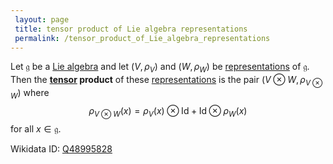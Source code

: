 ```yaml
---
 layout: page
 title: tensor product of Lie algebra representations
 permalink: /tensor_product_of_Lie_algebra_representations
---
```

Let $\mathfrak g$ be a [Lie algebra](https://defsmath.github.io/DefsMath/Lie_algebra) and let $(V,\rho_V)$ and $(W,\rho_W)$ be [representations](https://defsmath.github.io/DefsMath/Lie_algebra_representation) of $\mathfrak g$. Then the **[tensor](https://defsmath.github.io/DefsMath/tensor_product) product** of these [representations](https://defsmath.github.io/DefsMath/###########################representations) is the pair $(V\otimes W, \rho_{V\otimes W})$ where $$\rho_{V\otimes W}(x) = \rho_V(x) \otimes \text{Id} + \text{Id}\otimes \rho_W(x)$$ for all $x \in \mathfrak g$. 

Wikidata ID: [Q48995828](https://www.wikidata.org/wiki/Q48995828)